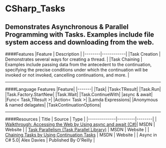 # CSharp_Tasks
Demonstrates Asynchronous &amp; Parallel Programming with Tasks. Examples include file system access and downloading from the web.
---
####Features
|Feature | Description |
|--------|------------|
|Task Creation | Demonstrates several ways for creating a thread. |
|Task Chaining | Examples include passing data from the antecedent to the continuation, specifying the precise conditions under which the continuation will be invoked or not invoked, cancelling continuations, and more. |

---

####Language Features
|Feature|
|-------|
|Task|
|Task<TResult|
|Task.Run|
|Task.Factory.StartNew|
|Task.Wait|
|Task.ContinueWith|
|async & await|
|Func< Task,TResult >|
|Action< Task >|
|Lamda Expressions|
|Anonymous & named delagates|
|TaskContinuationOptions|

---
####Resources
| Title | Source | Type |
|--------------|---------|--------|
| [Walkthrough: Accessing the Web by Using async and await (C#)](https://msdn.microsoft.com/en-us/library/mt674891.aspx)| MSDN | Website |
| [Task Parallelism (Task Parallel Library)]( https://msdn.microsoft.com/en-us/library/dd537609(v=vs.110).aspx) | MSDN | Website |
| [Chaining Tasks by Using Continuation Tasks]( https://msdn.microsoft.com/en-us/library/ee372288(v=vs.110).aspx) | MSDN | Website |
| Async in C# 5.0| Alex Davies | Published By O'Reilly |
